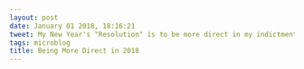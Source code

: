 ```yaml
---
layout: post
date: January 01 2018, 18:16:21
tweet: My New Year's "Resolution" is to be more direct in my indictments of people.
tags: microblog
title: Being More Direct in 2018
---
```



